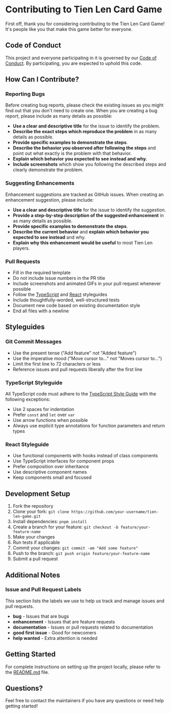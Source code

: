 # Contributing to Tien Len Card Game

First off, thank you for considering contributing to the Tien Len Card Game! It's people like you that make this game better for everyone.

## Code of Conduct

This project and everyone participating in it is governed by our [Code of Conduct](CODE_OF_CONDUCT.md). By participating, you are expected to uphold this code.

## How Can I Contribute?

### Reporting Bugs

Before creating bug reports, please check the existing issues as you might find out that you don't need to create one. When you are creating a bug report, please include as many details as possible:

*   **Use a clear and descriptive title** for the issue to identify the problem.
*   **Describe the exact steps which reproduce the problem** in as many details as possible.
*   **Provide specific examples to demonstrate the steps**.
*   **Describe the behavior you observed after following the steps** and point out what exactly is the problem with that behavior.
*   **Explain which behavior you expected to see instead and why.**
*   **Include screenshots** which show you following the described steps and clearly demonstrate the problem.

### Suggesting Enhancements

Enhancement suggestions are tracked as GitHub issues. When creating an enhancement suggestion, please include:

*   **Use a clear and descriptive title** for the issue to identify the suggestion.
*   **Provide a step-by-step description of the suggested enhancement** in as many details as possible.
*   **Provide specific examples to demonstrate the steps**.
*   **Describe the current behavior** and **explain which behavior you expected to see instead** and why.
*   **Explain why this enhancement would be useful** to most Tien Len players.

### Pull Requests

*   Fill in the required template
*   Do not include issue numbers in the PR title
*   Include screenshots and animated GIFs in your pull request whenever possible
*   Follow the [TypeScript](https://www.typescriptlang.org/) and [React](https://reactjs.org/) styleguides
*   Include thoughtfully-worded, well-structured tests
*   Document new code based on existing documentation style
*   End all files with a newline

## Styleguides

### Git Commit Messages

*   Use the present tense ("Add feature" not "Added feature")
*   Use the imperative mood ("Move cursor to..." not "Moves cursor to...")
*   Limit the first line to 72 characters or less
*   Reference issues and pull requests liberally after the first line

### TypeScript Styleguide

All TypeScript code must adhere to the [TypeScript Style Guide](https://google.github.io/styleguide/tsguide.html) with the following exceptions:

*   Use 2 spaces for indentation
*   Prefer `const` and `let` over `var`
*   Use arrow functions when possible
*   Always use explicit type annotations for function parameters and return types

### React Styleguide

*   Use functional components with hooks instead of class components
*   Use TypeScript interfaces for component props
*   Prefer composition over inheritance
*   Use descriptive component names
*   Keep components small and focused

## Development Setup

1. Fork the repository
2. Clone your fork: `git clone https://github.com/your-username/tien-len-game.git`
3. Install dependencies: `pnpm install`
4. Create a branch for your feature: `git checkout -b feature/your-feature-name`
5. Make your changes
6. Run tests if applicable
7. Commit your changes: `git commit -am "Add some feature"`
8. Push to the branch: `git push origin feature/your-feature-name`
9. Submit a pull request

## Additional Notes

### Issue and Pull Request Labels

This section lists the labels we use to help us track and manage issues and pull requests.

*   **bug** - Issues that are bugs
*   **enhancement** - Issues that are feature requests
*   **documentation** - Issues or pull requests related to documentation
*   **good first issue** - Good for newcomers
*   **help wanted** - Extra attention is needed

## Getting Started

For complete instructions on setting up the project locally, please refer to the [README.md](README.md) file.

## Questions?

Feel free to contact the maintainers if you have any questions or need help getting started!
